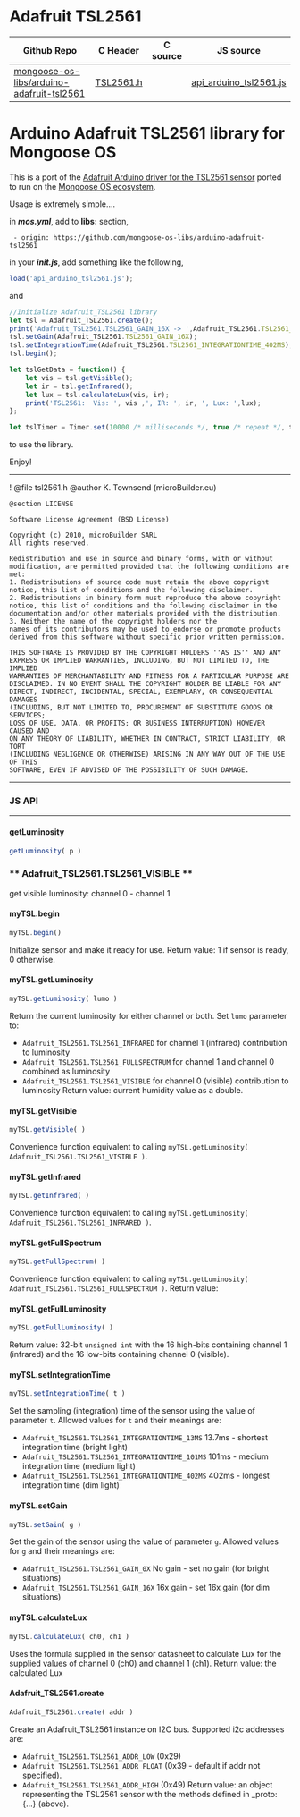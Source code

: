 # Adafruit TSL2561
| Github Repo | C Header | C source  | JS source |
| ----------- | -------- | --------  | ----------------- |
| [mongoose-os-libs/arduino-adafruit-tsl2561](https://github.com/mongoose-os-libs/arduino-adafruit-tsl2561) | [TSL2561.h](https://github.com/mongoose-os-libs/arduino-adafruit-tsl2561/blob/master/include/TSL2561.h) | &nbsp;  | [api_arduino_tsl2561.js](https://github.com/mongoose-os-libs/arduino-adafruit-tsl2561/blob/master/mjs_fs/api_arduino_tsl2561.js)         |


# Arduino Adafruit TSL2561 library for Mongoose OS

This is a port of the [Adafruit Arduino driver for the TSL2561 sensor](https://github.com/adafruit/TSL2561-Arduino-Library) ported to run on the [Mongoose OS ecosystem](https://mongoose-os.com/docs/reference/api.html).

Usage is extremely simple....

in _**mos.yml**_, add to **libs:** section,

`  - origin: https://github.com/mongoose-os-libs/arduino-adafruit-tsl2561 `
  
in your _**init.js**_, add something like the following,

```javascript
load('api_arduino_tsl2561.js');
```

and

```javascript
//Initialize Adafruit_TSL2561 library
let tsl = Adafruit_TSL2561.create();
print('Adafruit_TSL2561.TSL2561_GAIN_16X -> ',Adafruit_TSL2561.TSL2561_GAIN_16X);
tsl.setGain(Adafruit_TSL2561.TSL2561_GAIN_16X);
tsl.setIntegrationTime(Adafruit_TSL2561.TSL2561_INTEGRATIONTIME_402MS);
tsl.begin();

let tslGetData = function() {
    let vis = tsl.getVisible();
    let ir = tsl.getInfrared();
    let lux = tsl.calculateLux(vis, ir);
    print('TSL2561:  Vis: ', vis ,', IR: ', ir, ', Lux: ',lux);
};

let tslTimer = Timer.set(10000 /* milliseconds */, true /* repeat */, tslGetData, null);
```

to use the library.

Enjoy!


 ----- 
! 
    @file     tsl2561.h
    @author   K. Townsend (microBuilder.eu)

    @section LICENSE

    Software License Agreement (BSD License)

    Copyright (c) 2010, microBuilder SARL
    All rights reserved.

    Redistribution and use in source and binary forms, with or without
    modification, are permitted provided that the following conditions are met:
    1. Redistributions of source code must retain the above copyright
    notice, this list of conditions and the following disclaimer.
    2. Redistributions in binary form must reproduce the above copyright
    notice, this list of conditions and the following disclaimer in the
    documentation and/or other materials provided with the distribution.
    3. Neither the name of the copyright holders nor the
    names of its contributors may be used to endorse or promote products
    derived from this software without specific prior written permission.

    THIS SOFTWARE IS PROVIDED BY THE COPYRIGHT HOLDERS ''AS IS'' AND ANY
    EXPRESS OR IMPLIED WARRANTIES, INCLUDING, BUT NOT LIMITED TO, THE IMPLIED
    WARRANTIES OF MERCHANTABILITY AND FITNESS FOR A PARTICULAR PURPOSE ARE
    DISCLAIMED. IN NO EVENT SHALL THE COPYRIGHT HOLDER BE LIABLE FOR ANY
    DIRECT, INDIRECT, INCIDENTAL, SPECIAL, EXEMPLARY, OR CONSEQUENTIAL DAMAGES
    (INCLUDING, BUT NOT LIMITED TO, PROCUREMENT OF SUBSTITUTE GOODS OR SERVICES;
    LOSS OF USE, DATA, OR PROFITS; OR BUSINESS INTERRUPTION) HOWEVER CAUSED AND
    ON ANY THEORY OF LIABILITY, WHETHER IN CONTRACT, STRICT LIABILITY, OR TORT
    (INCLUDING NEGLIGENCE OR OTHERWISE) ARISING IN ANY WAY OUT OF THE USE OF THIS
    SOFTWARE, EVEN IF ADVISED OF THE POSSIBILITY OF SUCH DAMAGE.


 ----- 

### JS API

 --- 
#### getLuminosity

```javascript
getLuminosity( p )
```
### ** Adafruit_TSL2561.TSL2561_VISIBLE **
get visible luminosity:  channel 0 - channel 1
#### myTSL.begin

```javascript
myTSL.begin()
```
Initialize sensor and make it ready for use.
Return value: 1 if sensor is ready, 0 otherwise.
#### myTSL.getLuminosity

```javascript
myTSL.getLuminosity( lumo )
```
Return the current luminosity for either channel or both.
Set `lumo` parameter to:
* `Adafruit_TSL2561.TSL2561_INFRARED` for channel 1 (infrared) contribution to luminosity
* `Adafruit_TSL2561.TSL2561_FULLSPECTRUM` for channel 1 and channel 0 combined as luminosity
* `Adafruit_TSL2561.TSL2561_VISIBLE` for channel 0 (visible) contribution to luminosity
Return value: current humidity value as a double.
#### myTSL.getVisible

```javascript
myTSL.getVisible( )
```
Convenience function equivalent to calling `myTSL.getLuminosity( Adafruit_TSL2561.TSL2561_VISIBLE )`.
#### myTSL.getInfrared

```javascript
myTSL.getInfrared( )
```
Convenience function equivalent to calling `myTSL.getLuminosity( Adafruit_TSL2561.TSL2561_INFRARED )`.
#### myTSL.getFullSpectrum

```javascript
myTSL.getFullSpectrum( )
```
Convenience function equivalent to calling `myTSL.getLuminosity( Adafruit_TSL2561.TSL2561_FULLSPECTRUM )`.
Return value:
#### myTSL.getFullLuminosity

```javascript
myTSL.getFullLuminosity( )
```
Return value:  32-bit `unsigned int` with the 16 high-bits containing channel 1 (infrared) and the 16 low-bits
containing channel 0 (visible).
#### myTSL.setIntegrationTime

```javascript
myTSL.setIntegrationTime( t )
```
Set the sampling (integration) time of the sensor using the value of parameter `t`.
Allowed values for `t` and their meanings are:
* `Adafruit_TSL2561.TSL2561_INTEGRATIONTIME_13MS` 13.7ms - shortest integration time (bright light)
* `Adafruit_TSL2561.TSL2561_INTEGRATIONTIME_101MS` 101ms  - medium integration time (medium light)
* `Adafruit_TSL2561.TSL2561_INTEGRATIONTIME_402MS` 402ms  - longest integration time (dim light)
#### myTSL.setGain

```javascript
myTSL.setGain( g )
```
Set the gain of the sensor using the value of parameter `g`.
Allowed values for `g` and their meanings are:
* `Adafruit_TSL2561.TSL2561_GAIN_0X` No gain  - set no gain (for bright situations)
* `Adafruit_TSL2561.TSL2561_GAIN_16X` 16x gain - set 16x gain (for dim situations)
#### myTSL.calculateLux

```javascript
myTSL.calculateLux( ch0, ch1 )
```
Uses the formula supplied in the sensor datasheet to calculate Lux for the supplied values of
channel 0 (ch0) and channel 1 (ch1).
Return value:  the calculated Lux
#### Adafruit_TSL2561.create

```javascript
Adafruit_TSL2561.create( addr )
```
Create an Adafruit_TSL2561 instance on I2C bus.  Supported i2c addresses are:
* `Adafruit_TSL2561.TSL2561_ADDR_LOW` (0x29)
* `Adafruit_TSL2561.TSL2561_ADDR_FLOAT` (0x39 - default if addr not specified).
* `Adafruit_TSL2561.TSL2561_ADDR_HIGH` (0x49)
Return value: an object representing the TSL2561 sensor with the methods defined in _proto: {...} (above).
